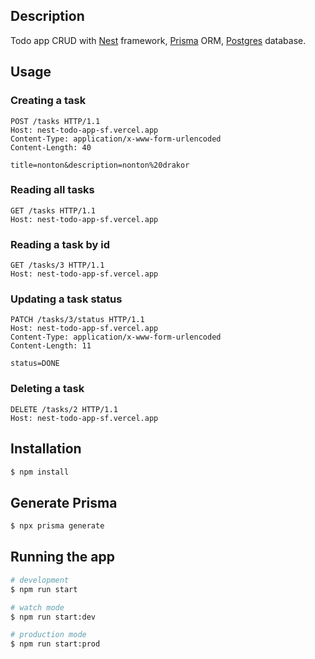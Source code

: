 ## Description

Todo app CRUD with [Nest](https://github.com/nestjs/nest) framework, [Prisma](https://www.prisma.io/) ORM, [Postgres](https://www.postgresql.org/) database.

## Usage

### Creating a task

```HTTP
POST /tasks HTTP/1.1
Host: nest-todo-app-sf.vercel.app
Content-Type: application/x-www-form-urlencoded
Content-Length: 40

title=nonton&description=nonton%20drakor
```

### Reading all tasks

```HTTP
GET /tasks HTTP/1.1
Host: nest-todo-app-sf.vercel.app
```

### Reading a task by id

```HTTP
GET /tasks/3 HTTP/1.1
Host: nest-todo-app-sf.vercel.app
```

### Updating a task status

```HTTP
PATCH /tasks/3/status HTTP/1.1
Host: nest-todo-app-sf.vercel.app
Content-Type: application/x-www-form-urlencoded
Content-Length: 11

status=DONE
```

### Deleting a task

```HTTP
DELETE /tasks/2 HTTP/1.1
Host: nest-todo-app-sf.vercel.app
```

## Installation

```bash
$ npm install
```

## Generate Prisma

```bash
$ npx prisma generate
```

## Running the app

```bash
# development
$ npm run start

# watch mode
$ npm run start:dev

# production mode
$ npm run start:prod
```